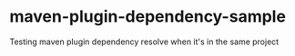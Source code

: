# maven-plugin-dependency-sample
Testing maven plugin dependency resolve when it's in the same project
